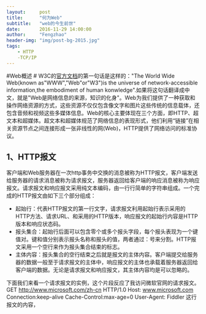 ```yaml
---
layout:     post
title:      "何为Web"
subtitle:   "web的今生前世"
date:       2016-11-29 14:00:00
author:     "Fengzhao"
header-img: "img/post-bg-2015.jpg"
tags:
    - HTTP  
    -TCP/IP
---
```


#Web概述 #
W3C的[官方文档](http://www.w3.org/WWW/)的第一句话是这样的："The World Wide Web(known as"WWW","Web"or"W3")is the universe of network-accessible information,the embodiment of human konwledge".如果将这句话翻译成中文，就是"Web是网络信息的来源，知识的化身"。Web为我们提供了一种获取和操作网络资源的方式，这些资源不仅仅包含像文字和图片这些传统的信息载体，还包含音频和视频这些多媒体信息。Web的核心主要体现在三个方面，即HTTP、超文本和超媒体。超文本和超媒体规范了网络信息的表现形式，他们利用“链接”在相关资源节点之间连接形成一张非线性的网(Web)，HTTP提供了网络访问的标准协议。

## 1、HTTP报文 ##
  客户端和Web服务器在一次http事务中交换的消息被称为HTTP报文，客户端发送给服务器的请求消息被称为请求报文，服务器返回给客户端的响应消息被称为响应报文。请求报文和响应报文采用纯文本编码，由一行行简单的字符串组成。一个完成的HTTP报文由如下三个部分组成：
  *   起始行：代表HTTP报文的第一行文字，请求报文利用起始行表示采用的HTTP方法、请求URL、和采用的HTTP版本，响应报文的起始行内容是HTTP版本和响应状态码。
  *   报头集合：起始行后面可以包含零个或多个报头字段，每个报头表现为一个键值对。键和值分别表示报头名称和报头的值，两者通过：号来分割。HTTP报文采用一个空行来作为报头集合结束的标志。
  *   主体内容：报头集合的空行结束之后就是报文的主体内容。客户端提交给服务器的数据一般至于请求报文的主体中，响应报文的主体也承载着服务器返回给客户端的数据。无论是请求报文和响应报文，其主体内容均是可以忽略的。

  下面我们来看一个请求报文的实例，这个片段反应了我访问微软官网的请求报文。
        GET http://www.microsoft.com/zh-cn HTTP/1.0
        Host: www.microsoft.com
        Connection:keep-alive
        Cache-Control:max-age=0
        User-Agent: Fiddler
    这行报文的内容，
